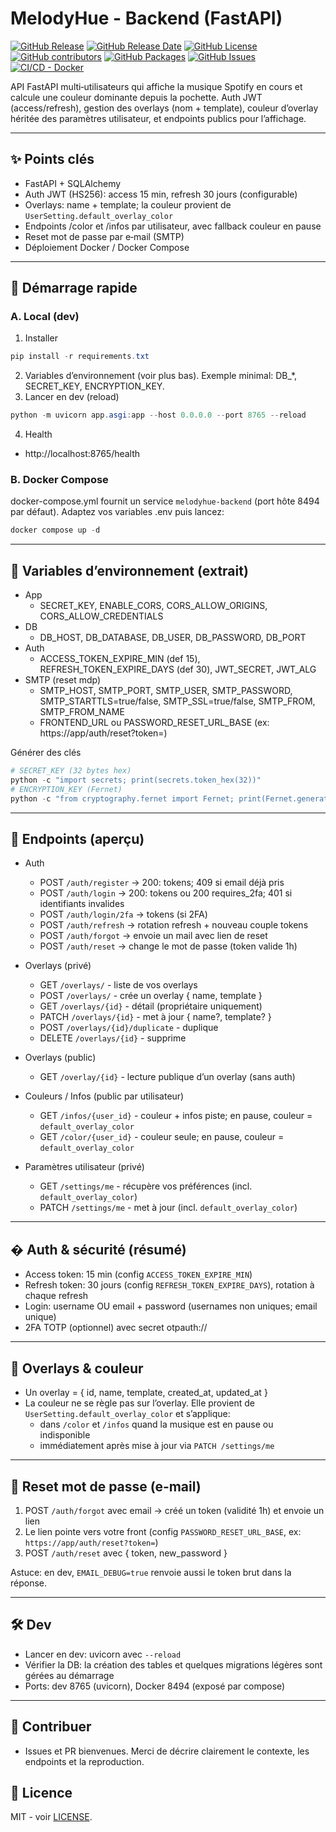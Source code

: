 # MelodyHue - Backend (FastAPI)

[![GitHub Release](https://img.shields.io/github/v/release/laxe4k/melodyhue-backend)](https://github.com/laxe4k/melodyhue-backend/releases)
[![GitHub Release Date](https://img.shields.io/github/release-date/laxe4k/melodyhue-backend)](https://github.com/laxe4k/melodyhue-backend/releases)
[![GitHub License](https://img.shields.io/github/license/laxe4k/melodyhue-backend)](https://github.com/laxe4k/melodyhue-backend/blob/main/LICENSE)
[![GitHub contributors](https://img.shields.io/github/contributors/laxe4k/melodyhue-backend)](https://github.com/laxe4k/melodyhue-backend/graphs/contributors)
[![GitHub Packages](https://img.shields.io/badge/GitHub%20Packages-ghcr.io-blue)](https://github.com/laxe4k/melodyhue-backend/pkgs/container/melodyhue-backend)
[![GitHub Issues](https://img.shields.io/github/issues/laxe4k/melodyhue-backend)](https://github.com/laxe4k/melodyhue-backend/issues)
[![CI/CD - Docker](https://github.com/laxe4k/melodyhue-backend/actions/workflows/ci-cd.yml/badge.svg)](https://github.com/laxe4k/melodyhue-backend/actions/workflows/ci-cd.yml)

API FastAPI multi‑utilisateurs qui affiche la musique Spotify en cours et calcule une couleur dominante depuis la pochette. Auth JWT (access/refresh), gestion des overlays (nom + template), couleur d’overlay héritée des paramètres utilisateur, et endpoints publics pour l’affichage.

---

## ✨ Points clés

- FastAPI + SQLAlchemy
- Auth JWT (HS256): access 15 min, refresh 30 jours (configurable)
- Overlays: name + template; la couleur provient de `UserSetting.default_overlay_color`
- Endpoints /color et /infos par utilisateur, avec fallback couleur en pause
- Reset mot de passe par e‑mail (SMTP)
- Déploiement Docker / Docker Compose

---

## 🚀 Démarrage rapide

### A. Local (dev)

1) Installer
```powershell
pip install -r requirements.txt
```
2) Variables d’environnement (voir plus bas). Exemple minimal: DB_*, SECRET_KEY, ENCRYPTION_KEY.
3) Lancer en dev (reload)
```powershell
python -m uvicorn app.asgi:app --host 0.0.0.0 --port 8765 --reload
```
4) Health
- http://localhost:8765/health

### B. Docker Compose

docker-compose.yml fournit un service `melodyhue-backend` (port hôte 8494 par défaut). Adaptez vos variables .env puis lancez:
```powershell
docker compose up -d
```

---

## 🔧 Variables d’environnement (extrait)

- App
  - SECRET_KEY, ENABLE_CORS, CORS_ALLOW_ORIGINS, CORS_ALLOW_CREDENTIALS
- DB
  - DB_HOST, DB_DATABASE, DB_USER, DB_PASSWORD, DB_PORT
- Auth
  - ACCESS_TOKEN_EXPIRE_MIN (def 15), REFRESH_TOKEN_EXPIRE_DAYS (def 30), JWT_SECRET, JWT_ALG
- SMTP (reset mdp)
  - SMTP_HOST, SMTP_PORT, SMTP_USER, SMTP_PASSWORD, SMTP_STARTTLS=true/false, SMTP_SSL=true/false, SMTP_FROM, SMTP_FROM_NAME
  - FRONTEND_URL ou PASSWORD_RESET_URL_BASE (ex: https://app/auth/reset?token=)

Générer des clés
```powershell
# SECRET_KEY (32 bytes hex)
python -c "import secrets; print(secrets.token_hex(32))"
# ENCRYPTION_KEY (Fernet)
python -c "from cryptography.fernet import Fernet; print(Fernet.generate_key().decode())"
```

---

## 🧭 Endpoints (aperçu)

- Auth
  - POST `/auth/register` → 200: tokens; 409 si email déjà pris
  - POST `/auth/login` → 200: tokens ou 200 requires_2fa; 401 si identifiants invalides
  - POST `/auth/login/2fa` → tokens (si 2FA)
  - POST `/auth/refresh` → rotation refresh + nouveau couple tokens
  - POST `/auth/forgot` → envoie un mail avec lien de reset
  - POST `/auth/reset` → change le mot de passe (token valide 1h)

- Overlays (privé)
  - GET `/overlays/` - liste de vos overlays
  - POST `/overlays/` - crée un overlay { name, template }
  - GET `/overlays/{id}` - détail (propriétaire uniquement)
  - PATCH `/overlays/{id}` - met à jour { name?, template? }
  - POST `/overlays/{id}/duplicate` - duplique
  - DELETE `/overlays/{id}` - supprime

- Overlays (public)
  - GET `/overlay/{id}` - lecture publique d’un overlay (sans auth)

- Couleurs / Infos (public par utilisateur)
  - GET `/infos/{user_id}` - couleur + infos piste; en pause, couleur = `default_overlay_color`
  - GET `/color/{user_id}` - couleur seule; en pause, couleur = `default_overlay_color`

- Paramètres utilisateur (privé)
  - GET `/settings/me` - récupère vos préférences (incl. `default_overlay_color`)
  - PATCH `/settings/me` - met à jour (incl. `default_overlay_color`)

---

## � Auth & sécurité (résumé)

- Access token: 15 min (config `ACCESS_TOKEN_EXPIRE_MIN`)
- Refresh token: 30 jours (config `REFRESH_TOKEN_EXPIRE_DAYS`), rotation à chaque refresh
- Login: username OU email + password (usernames non uniques; email unique)
- 2FA TOTP (optionnel) avec secret otpauth://

---

## 🎨 Overlays & couleur

- Un overlay = { id, name, template, created_at, updated_at }
- La couleur ne se règle pas sur l’overlay. Elle provient de `UserSetting.default_overlay_color` et s’applique:
  - dans `/color` et `/infos` quand la musique est en pause ou indisponible
  - immédiatement après mise à jour via `PATCH /settings/me`

---

## 📮 Reset mot de passe (e‑mail)

1) POST `/auth/forgot` avec email → créé un token (validité 1h) et envoie un lien
2) Le lien pointe vers votre front (config `PASSWORD_RESET_URL_BASE`, ex: `https://app/auth/reset?token=`)
3) POST `/auth/reset` avec { token, new_password }

Astuce: en dev, `EMAIL_DEBUG=true` renvoie aussi le token brut dans la réponse.

---

## 🛠️ Dev

- Lancer en dev: uvicorn avec `--reload`
- Vérifier la DB: la création des tables et quelques migrations légères sont gérées au démarrage
- Ports: dev 8765 (uvicorn), Docker 8494 (exposé par compose)

---

## 🤝 Contribuer

- Issues et PR bienvenues. Merci de décrire clairement le contexte, les endpoints et la reproduction.

## 📄 Licence

MIT - voir [LICENSE](LICENSE).
